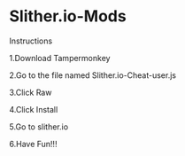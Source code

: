 # Slither.io-Mods

Instructions

1.Download Tampermonkey

2.Go to the file named Slither.io-Cheat-user.js

3.Click Raw

4.Click Install

5.Go to slither.io

6.Have Fun!!!

